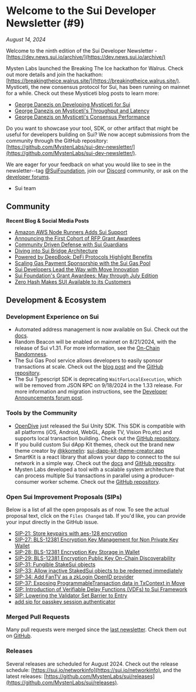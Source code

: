 # Welcome to the Sui Developer Newsletter (#9)

_August 14, 2024_

Welcome to the ninth edition of the Sui Developer Newsletter - [https://dev.news.sui.io/archive/](https://dev.news.sui.io/archive/) 

Mysten Labs launched the Breaking The Ice hackathon for Walrus. Check out more details and join the hackathon: [https://breakingtheice.walrus.site/](https://breakingtheice.walrus.site/).
Mysticeti, the new consensus protocol for Sui, has been running on mainnet for a while. Check out these Mysticeti blog posts to learn more:

* [George Danezis on Developing Mysticeti for Sui](https://blog.sui.io/mysticeti-consensus-innovation-george-danezis/)
* [George Danezis on Mysticeti's Throughput and Latency](https://blog.sui.io/mysticeti-latency-throughput-george-danezis/)
* [George Danezis on Mysticeti's Consensus Performance](https://blog.sui.io/mysticeti-consensus-performance-george-danezis/)
    
Do you want to showcase your tool, SDK, or other artifact that might be useful for developers building on Sui? We now accept submissions from the community through the GitHub repository: [https://github.com/MystenLabs/sui-dev-newsletter/](https://github.com/MystenLabs/sui-dev-newsletter/).

We are eager for your feedback on what you would like to see in the newsletter--tag [@SuiFoundation](https://twitter.com/@SuiFoundation), join our [Discord](https://discord.gg/sui) community, or ask on the [developer forums](https://forums.sui.io/).

- Sui team

## Community

**Recent Blog & Social Media Posts**

* [Amazon AWS Node Runners Adds Sui Support](https://blog.sui.io/amazon-aws-node-runners-infrastructure/)
* [Announcing the First Cohort of RFP Grant Awardees](https://blog.sui.io/first-cohort-rfp-grant-awardees/)
* [Community Driven Defense with Sui Guardians](https://blog.sui.io/sui-guardians-community-driven-defense/)
* [Diving into Sui Bridge Architecture](https://blog.sui.io/sui-bridge-architecture/)
* [Powered by DeepBook: DeFi Protocols Highlight Benefits](https://blog.sui.io/deepbook-powers-defi-protocols/)
* [Scaling Gas Payment Sponsorship with the Sui Gas Pool](https://blog.sui.io/sui-gas-pool-scaling-gas-payments/)
* [Sui Developers Lead the Way with Move Innovation](https://blog.sui.io/sui-developers-electric-capital-report-july-2024/)
* [Sui Foundation's Grant Awardees: May through July Edition](https://blog.sui.io/may-june-july-grant-recipients/)
* [Zero Hash Makes SUI Available to its Customers](https://blog.sui.io/zero-hash-onboards-sui/)

## Development & Ecosystem

### Development Experience on Sui

* Automated address management is now available on Sui. Check out the [docs](https://docs.sui.io/concepts/sui-move-concepts/packages/automated-address-management).
* Random Beacon will be enabled on mainnet on 8/21/2024, with the release of Sui v1.31. For more information, see the [On-Chain Randomness](https://docs.sui.io/guides/developer/advanced/randomness-onchain).
* The Sui Gas Pool service allows developers to easily sponsor transactions at scale. Check out the [blog post](https://blog.sui.io/sui-gas-pool-scaling-gas-payments/) and the [GitHub repository](https://github.com/MystenLabs/sui-gas-pool).
* The Sui Typescript SDK is deprecating `WaitForLocalExecution`, which will be removed from JSON RPC on 9/18/2024 in the 1.33 release. For more information and migration instructions, see the [Developer Announcements forum post](https://forums.sui.io/t/deprecating-waitforlocalexecution/45988). 

### Tools by the Community

* [OpenDive](https://github.com/OpenDive) just released the Sui Unity SDK. This SDK is compatible with all platforms (iOS, Android, WebGL, Apple TV, Vision Pro,etc) and supports local transaction building. Check out the [GitHub repository](https://github.com/OpenDive/Sui-Unity-SDK).
* If you build custom Sui dApp Kit themes, check out the brand new theme creator by [@kkomelin](https://twitter.com/kkomelin): [sui-dapp-kit-theme-creator.app](https://sui-dapp-kit-theme-creator.app)
* SmartKit is a react library that allows your dapp to connect to the sui network in a simple way. Check out the [docs](https://smartkit.vercel.app/) and [GitHub repositry](https://github.com/heapup-tech/smartkit).
* Mysten Labs developed a tool with a scalable system architecture that can process multiple Sui transactions in parallel using a producer-consumer worker scheme. Check out the [GitHub repository](https://github.com/MystenLabs/minting-server).

### Open Sui Improvement Proposals (SIPs)

Below is a list of all the open proposals as of now. To see the actual proposal text, click on the `Files Changed` tab. If you'd like, you can provide your input directly in the GitHub issue.

* [SIP-21: Store keypairs with aes-128 encryption](https://github.com/sui-foundation/sips/pull/21)
* [SIP-27: BLS-12381 Encryption Key Management for Non Private Key Wallet](https://github.com/sui-foundation/sips/pull/27)
* [SIP-28: BLS-12381 Encryption Key Storage in Wallet](https://github.com/sui-foundation/sips/pull/28)
* [SIP-29: BLS-12381 Encryption Public Key On-Chain Discoverability](https://github.com/sui-foundation/sips/pull/29)
* [SIP-31: Fungible StakeSui objects](https://github.com/sui-foundation/sips/pull/31)
* [SIP-33: Allow inactive StakedSui objects to be redeemed immediately](https://github.com/sui-foundation/sips/pull/33)
* [SIP-34: Add FanTV as a zkLogin OpenID provider](https://github.com/sui-foundation/sips/pull/34)
* [SIP-37: Exposing ProgrammableTransaction data in TxContext in Move](https://github.com/sui-foundation/sips/pull/37)
* [SIP: Introduction of Verifiable Delay Functions (VDFs) to Sui Framework](https://github.com/sui-foundation/sips/pull/38)
* [SIP: Lowering the Validator Set Barrier to Entry](https://github.com/sui-foundation/sips/pull/39)
* [add sip for passkey session authenticator](https://github.com/sui-foundation/sips/pull/36)


### Merged Pull Requests

Many pull requests were merged since the [last newsletter](https://dev.news.sui.io/archive/edition-8). Check them out on [GitHub](https://github.com/search?q=is%3Apr%20-author%3Aapp%2Fsui-merge-bot%20org%3Amystenlabs%20repo%3Asui%20is%3Amerged%20merged%3A2024-07-10..2024-08-14&type=pullrequests).

### Releases
Several releases are scheduled for August 2024. Check out the release schedule: [https://sui.io/networkinfo](https://sui.io/networkinfo), and the latest releases: [https://github.com/MystenLabs/sui/releases](https://github.com/MystenLabs/sui/releases).
